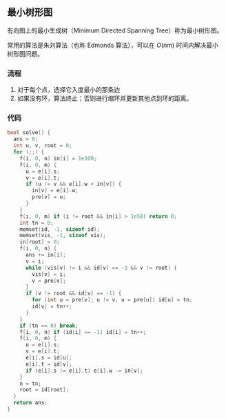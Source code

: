 ## 最小树形图

有向图上的最小生成树（Minimum Directed Spanning Tree）称为最小树形图。

常用的算法是朱刘算法（也称 Edmonds 算法），可以在 $O(nm)$ 时间内解决最小树形图问题。

### 流程

1.  对于每个点，选择它入度最小的那条边
2.  如果没有环，算法终止；否则进行缩环并更新其他点到环的距离。

### 代码

```c++
bool solve() {
  ans = 0;
  int u, v, root = 0;
  for (;;) {
    f(i, 0, n) in[i] = 1e100;
    f(i, 0, m) {
      u = e[i].s;
      v = e[i].t;
      if (u != v && e[i].w < in[v]) {
        in[v] = e[i].w;
        pre[v] = u;
      }
    }
    f(i, 0, m) if (i != root && in[i] > 1e50) return 0;
    int tn = 0;
    memset(id, -1, sizeof id);
    memset(vis, -1, sizeof vis);
    in[root] = 0;
    f(i, 0, n) {
      ans += in[i];
      v = i;
      while (vis[v] != i && id[v] == -1 && v != root) {
        vis[v] = i;
        v = pre[v];
      }
      if (v != root && id[v] == -1) {
        for (int u = pre[v]; u != v; u = pre[u]) id[u] = tn;
        id[v] = tn++;
      }
    }
    if (tn == 0) break;
    f(i, 0, n) if (id[i] == -1) id[i] = tn++;
    f(i, 0, m) {
      u = e[i].s;
      v = e[i].t;
      e[i].s = id[u];
      e[i].t = id[v];
      if (e[i].s != e[i].t) e[i].w -= in[v];
    }
    n = tn;
    root = id[root];
  }
  return ans;
}
```
